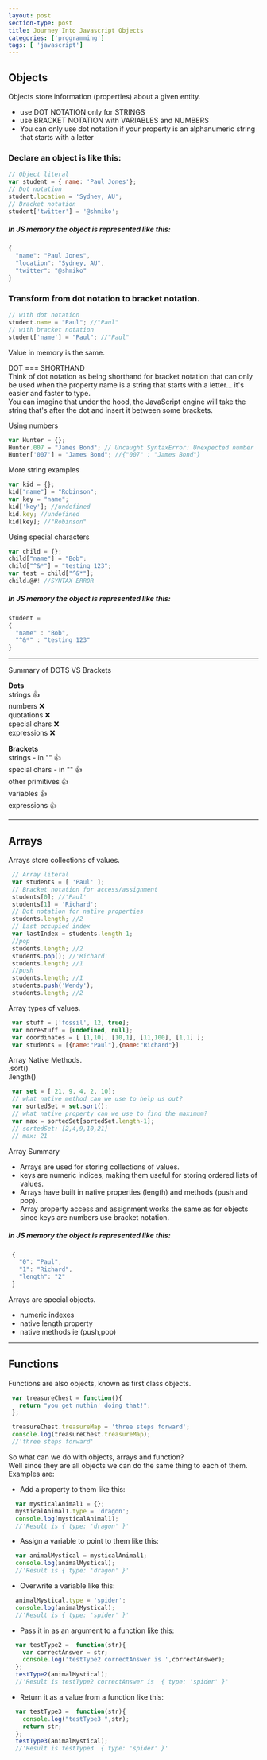 ```yaml
---
layout: post
section-type: post
title: Journey Into Javascript Objects
categories: ['programming']
tags: [ 'javascript']
---
```



## Objects
Objects store information (properties) about a given entity.  
 * use DOT NOTATION only for STRINGS  
 * use BRACKET NOTATION with VARIABLES and NUMBERS  
 * You can only use dot notation if your property is an alphanumeric string that starts with a letter  

### Declare an object is like this:  

```javascript
// Object literal  
var student = { name: 'Paul Jones'};  
// Dot notation
student.location = 'Sydney, AU';
// Bracket notation
student['twitter'] = '@shmiko';
```    

##### In JS memory the object is represented like this:  

```javascript
{  
  "name": "Paul Jones",
  "location": "Sydney, AU",
  "twitter": "@shmiko"
}  
```  



### Transform from dot notation to bracket notation.  

```javascript
// with dot notation
student.name = "Paul"; //"Paul"  
// with bracket notation  
student['name'] = "Paul"; //"Paul"
```   

Value in memory is the same.  

DOT === SHORTHAND  
Think of dot notation as  being shorthand for bracket notation that can only be used when the property name is a string that starts with a letter... it's easier and faster to type.  
You can imagine that under the hood, the JavaScript engine will take the string that's after the dot and insert it between some brackets.

Using numbers  

```javascript
var Hunter = {};          
Hunter.007 = "James Bond"; // Uncaught SyntaxError: Unexpected number  
Hunter['007'] = "James Bond"; //{"007" : "James Bond"}  
```

More string examples  

```javascript
var kid = {};            
kid["name"] = "Robinson";  
var key = "name";  
kid['key']; //undefined  
kid.key; //undefined              
kid[key]; //"Robinson"  
```

Using special characters  

```javascript
var child = {};              
child["name"] = "Bob";  
child["^&*"] = "testing 123";  
var test = child["^&*"];  
child.@#! //SYNTAX ERROR  
```  

##### In JS memory the object is represented like this:  

```javascript
student =
{  
  "name" : "Bob",  
  "^&*" : "testing 123"  
}   
```   
---

Summary of DOTS VS Brackets  

**Dots**   
strings :+1:      
numbers :x:  
quotations :x:    
special chars :x:  
expressions :x:  

**Brackets**  
strings - in "" :+1:  
special chars - in "" :+1:    
other primitives :+1:    
variables :+1:  
expressions :+1:  

---

## Arrays  
Arrays store collections of values.  

```javascript
 // Array literal  
 var students = [ 'Paul' ];    
 // Bracket notation for access/assignment  
 students[0]; //'Paul'  
 students[1] = 'Richard';  
 // Dot notation for native properties  
 students.length; //2  
 // Last occupied index  
 var lastIndex = students.length-1;
 //pop   
 students.length; //2  
 students.pop(); //'Richard'  
 students.length; //1
 //push
 students.length; //1
 students.push('Wendy');
 students.length; //2   
```  

Array types of values.  

```javascript
 var stuff = ['fossil', 12, true];  
 var moreStuff = [undefined, null];  
 var coordinates = [ [1,10], [10,1], [11,100], [1,1] ];  
 var students = [{name:"Paul"},{name:"Richard"}]  
```  

Array Native Methods.  
.sort()  
.length()  

```javascript
 var set = [ 21, 9, 4, 2, 10];  
 // what native method can we use to help us out?  
 var sortedSet = set.sort();  
 // what native property can we use to find the maximum?  
 var max = sortedSet[sortedSet.length-1];
 // sortedSet: [2,4,9,10,21]
 // max: 21
```  

Array Summary    
* Arrays are used for storing collections of values.  
 * keys are numeric indices, making them useful for storing ordered lists of values.  
 * Arrays have built in native properties (length) and methods (push and pop).  
 * Array property access and assignment works the same as for objects
since keys are numbers use bracket notation.  


##### In JS memory the object is represented like this:  

```javascript
 {  
   "0": "Paul",  
   "1": "Richard",  
   "length": "2"  
 }  
```

 Arrays are special objects.  
  * numeric indexes  
  * native length property  
  * native methods ie (push,pop)  

---

## Functions  
 Functions are also objects, known as first class objects.  

```javascript
 var treasureChest = function(){  
   return "you get nuthin' doing that!";  
 };  

 treasureChest.treasureMap = 'three steps forward';  
 console.log(treasureChest.treasureMap);  
 //'three steps forward'  
```

 So what can we do with objects, arrays and function?  
 Well since they are all objects we can do the same thing to each of them.  
 Examples are:  
  * Add a property to them like this:  

```javascript
  var mysticalAnimal1 = {};  
  mysticalAnimal1.type = 'dragon';  
  console.log(mysticalAnimal1);  
  //'Result is { type: 'dragon' }'  
```  

  * Assign a variable to point to them like this:  

```javascript
  var animalMystical = mysticalAnimal1;  
  console.log(animalMystical);  
  //'Result is { type: 'dragon' }'  
```
  * Overwrite a variable like this:  

```javascript
  animalMystical.type = 'spider';  
  console.log(animalMystical);  
  //'Result is { type: 'spider' }'  
```

  * Pass it in as an argument to a function like this:  

```javascript
  var testType2 =  function(str){  
  	var correctAnswer = str;  
  	console.log('testType2 correctAnswer is ',correctAnswer);  
  };  
  testType2(animalMystical);  
  //'Result is testType2 correctAnswer is  { type: 'spider' }'  
```  

  * Return it as a value from a function like this:  

```javascript
  var testType3 =  function(str){  
    console.log("testType3 ",str);  
    return str;  
  };  
  testType3(animalMystical);  
  //'Result is testType3  { type: 'spider' }'  
```         
